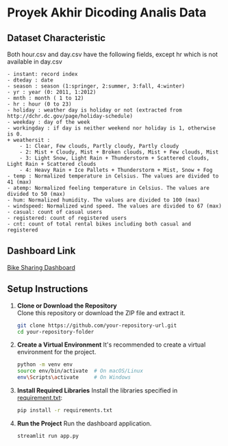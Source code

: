 # Proyek Akhir Dicoding Analis Data
## Dataset Characteristic
Both hour.csv and day.csv have the following fields, except hr which is not available in day.csv
	
	- instant: record index
	- dteday : date
	- season : season (1:springer, 2:summer, 3:fall, 4:winter)
	- yr : year (0: 2011, 1:2012)
	- mnth : month ( 1 to 12)
	- hr : hour (0 to 23)
	- holiday : weather day is holiday or not (extracted from http://dchr.dc.gov/page/holiday-schedule)
	- weekday : day of the week
	- workingday : if day is neither weekend nor holiday is 1, otherwise is 0.
	+ weathersit : 
		- 1: Clear, Few clouds, Partly cloudy, Partly cloudy
		- 2: Mist + Cloudy, Mist + Broken clouds, Mist + Few clouds, Mist
		- 3: Light Snow, Light Rain + Thunderstorm + Scattered clouds, Light Rain + Scattered clouds
		- 4: Heavy Rain + Ice Pallets + Thunderstorm + Mist, Snow + Fog
	- temp : Normalized temperature in Celsius. The values are divided to 41 (max)
	- atemp: Normalized feeling temperature in Celsius. The values are divided to 50 (max)
	- hum: Normalized humidity. The values are divided to 100 (max)
	- windspeed: Normalized wind speed. The values are divided to 67 (max)
	- casual: count of casual users
	- registered: count of registered users
	- cnt: count of total rental bikes including both casual and registered
## Dashboard Link
[Bike Sharing Dashboard](https://cy66nsisuwygvgcyeziann.streamlit.app/)
## Setup Instructions

1. **Clone or Download the Repository**  
   Clone this repository or download the ZIP file and extract it.

   ```bash
   git clone https://github.com/your-repository-url.git
   cd your-repository-folder
2. **Create a Virtual Environment**
    It's recommended to create a virtual environment for the project.

    ```bash
    python -m venv env
    source env/bin/activate  # On macOS/Linux
    env\Scripts\activate     # On Windows
3. **Install Required Libraries**
    Install the libraries specified in [requirement.txt](https://github.com/anggastaa/AnalisData_Dicoding/blob/main/requirements.txt):
    ```bash
    pip install -r requirements.txt
4. **Run the Project**
    Run the dashboard application.
    ```bash
    streamlit run app.py
 
